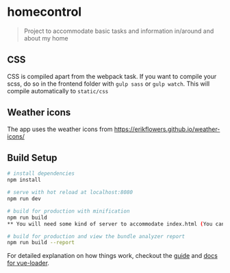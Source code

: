 # homecontrol

> Project to accommodate basic tasks and information in/around and about my home

## CSS
CSS is compiled apart from the webpack task. If you want to compile your scss, do so in the frontend folder with `gulp sass` or `gulp watch`. This will compile automatically to `static/css`

## Weather icons
The app uses the weather icons from https://erikflowers.github.io/weather-icons/

## Build Setup

``` bash
# install dependencies
npm install

# serve with hot reload at localhost:8080
npm run dev

# build for production with minification
npm run build
** You will need some kind of server to accommodate index.html (You cannot just double-click index.html in your folder)**

# build for production and view the bundle analyzer report
npm run build --report
```

For detailed explanation on how things work, checkout the [guide](http://vuejs-templates.github.io/webpack/) and [docs for vue-loader](http://vuejs.github.io/vue-loader).
